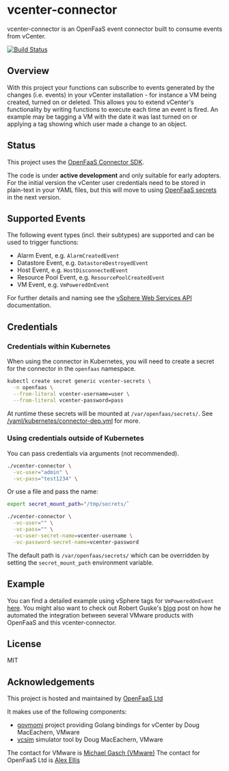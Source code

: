 # vcenter-connector

vcenter-connector is an OpenFaaS event connector built to consume events from vCenter.

[![Build Status](https://travis-ci.org/openfaas-incubator/vcenter-connector.svg?branch=master)](https://travis-ci.org/openfaas-incubator/vcenter-connector)

## Overview

With this project your functions can subscribe to events generated by the changes (i.e. events) in your vCenter installation - for instance a VM being created, turned on or deleted. This allows you to extend vCenter's functionality by writing functions to execute each time an event is fired. An example may be tagging a VM with the date it was last turned on or applying a tag showing which user made a change to an object. 

## Status

This project uses the [OpenFaaS Connector SDK](https://github.com/openfaas-incubator/connector-sdk).

The code is under **active development** and only suitable for early adopters. For the initial version the vCenter user credentials need to be stored in plain-text in your YAML files, but this will move to using [OpenFaaS secrets](https://docs.openfaas.com/reference/secrets/) in the next version.

## Supported Events

The following event types (incl. their subtypes) are supported and can be used to trigger functions:

- Alarm Event, e.g. `AlarmCreatedEvent`
- Datastore Event, e.g. `DatastoreDestroyedEvent`
- Host Event, e.g. `HostDisconnectedEvent`
- Resource Pool Event, e.g. `ResourcePoolCreatedEvent`
- VM Event, e.g. `VmPoweredOnEvent`

For further details and naming see the [vSphere Web Services API](https://code.vmware.com/apis/358/vsphere#/doc/vim.event.Event.html) documentation.

## Credentials

### Credentials within Kubernetes

When using the connector in Kubernetes, you will need to create a secret for the connector in the `openfaas` namespace.

```sh
kubectl create secret generic vcenter-secrets \
  -n openfaas \
  --from-literal vcenter-username=user \
  --from-literal vcenter-password=pass
```

At runtime these secrets will be mounted at `/var/openfaas/secrets/`. See [/yaml/kubernetes/connector-dep.yml](/yaml/kubernetes/connector-dep.yml) for more.

### Using credentials outside of Kubernetes

You can pass credentials via arguments (not recommended).

```sh
./vcenter-connector \
  -vc-user="admin" \
  -vc-pass="test1234" \
```

Or use a file and pass the name:

```sh
export secret_mount_path="/tmp/secrets/`

./vcenter-connector \
  -vc-user="" \
  -vc-pass="" \
  -vc-user-secret-name=vcenter-username \
  -vc-password-secret-name=vcenter-password
```

The default path is `/var/openfaas/secrets/` which can be overridden by setting the `secret_mount_path` environment variable.

## Example

You can find a detailed example using vSphere tags for `VmPoweredOnEvent` [here](docs/example.md). You might also want to check out Robert Guske's [blog](https://rguske.github.io/post/event-driven-interactions-with-vsphere-using-functions-as-a-service/) post on how he automated the integration between several VMware products with OpenFaaS and this vcenter-connector.

## License

MIT

## Acknowledgements

This project is hosted and maintained by [OpenFaaS Ltd](https://www.openfaas.com/)

It makes use of the following components:

* [govmomi](https://github.com/vmware/govmomi) project providing Golang bindings for vCenter by Doug MacEachern, VMware
* [vcsim](https://github.com/vmware/govmomi/blob/master/vcsim/README.md) simulator tool by Doug MacEachern, VMware

The contact for VMware is [Michael Gasch (VMware)](https://github.com/embano1)
The contact for OpenFaaS Ltd is [Alex Ellis](https://github.com/alexellis)

